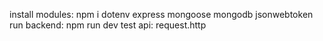 install modules: npm i dotenv express mongoose mongodb jsonwebtoken
run backend: npm run dev
test api: request.http
